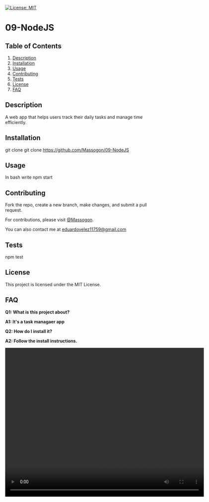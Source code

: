 [![License: MIT](https://img.shields.io/badge/License-MIT-yellow.svg)](https://opensource.org/licenses/MIT)

# 09-NodeJS


## Table of Contents
1. [Description](#description)
2. [Installation](#installation)
3. [Usage](#usage)
4. [Contributing](#contributing)
5. [Tests](#tests)
6. [License](#license)
7. [FAQ](#faq)


## Description
A web app that helps users track their daily tasks and manage time efficiently.

## Installation
git clone git clone https://github.com/Massogon/09-NodeJS

## Usage
In bash write npm start

## Contributing
Fork the repo, create a new branch, make changes, and submit a pull request.

For contributions, please visit [@Massogon](https://github.com/Massogon).

You can also contact me at [eduardovelez11759@gmail.com](mailto:eduardovelez11759@gmail.com)

## Tests
npm test

## License
This project is licensed under the MIT License.

## FAQ
**Q1: What is this project about?**

**A1: It's a task managaer app**

**Q2: How do I install it?**

**A2: Follow the install instructions.**

<video width="640" height="480" controls>
  <source src="./Assets/2024-09-13 17-31-06.mp4" type="video/mp4">
</video>
